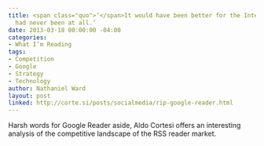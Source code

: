 ```yaml
---
title: <span class="quo">‘</span>It would have been better for the Internet if Reader
  had never been at all.’
date: 2013-03-18 00:00:00 -04:00
categories:
- What I’m Reading
tags:
- Competition
- Google
- Strategy
- Technology
author: Nathaniel Ward
layout: post
linked: http://corte.si/posts/socialmedia/rip-google-reader.html
---
```


Harsh words for Google Reader aside, Aldo Cortesi offers an interesting analysis of the competitive landscape of the <span class="caps">RSS</span> reader market.